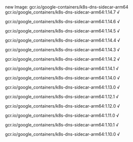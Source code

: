 new Image: gcr.io/google-containers/k8s-dns-sidecar-arm64
gcr.io/google_containers/k8s-dns-sidecar-arm64:1.14.7 √

gcr.io/google_containers/k8s-dns-sidecar-arm64:1.14.6 √

gcr.io/google_containers/k8s-dns-sidecar-arm64:1.14.5 √

gcr.io/google_containers/k8s-dns-sidecar-arm64:1.14.4 √

gcr.io/google_containers/k8s-dns-sidecar-arm64:1.14.3 √

gcr.io/google_containers/k8s-dns-sidecar-arm64:1.14.2 √

gcr.io/google_containers/k8s-dns-sidecar-arm64:1.14.1 √

gcr.io/google_containers/k8s-dns-sidecar-arm64:1.14.0 √

gcr.io/google_containers/k8s-dns-sidecar-arm64:1.13.0 √

gcr.io/google_containers/k8s-dns-sidecar-arm64:1.12.1 √

gcr.io/google_containers/k8s-dns-sidecar-arm64:1.12.0 √

gcr.io/google_containers/k8s-dns-sidecar-arm64:1.11.0 √

gcr.io/google_containers/k8s-dns-sidecar-arm64:1.10.1 √

gcr.io/google_containers/k8s-dns-sidecar-arm64:1.10.0 √

